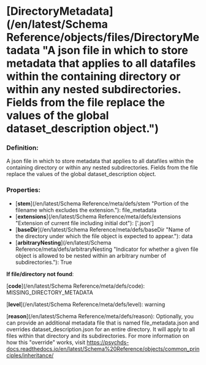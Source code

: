 # [DirectoryMetadata](/en/latest/Schema Reference/objects/files/DirectoryMetadata "A json file in which to store metadata that applies to all datafiles within the containing directory or within any nested subdirectories. Fields from the file replace the values of the global dataset_description object.")

### Definition:

A json file in which to store metadata that applies to all datafiles within the containing directory or within any nested subdirectories. Fields from the file replace the values of the global dataset_description object.

### Properties:

- [**stem**](/en/latest/Schema Reference/meta/defs/stem "Portion of the filename which excludes the extension."): file_metadata
- [**extensions**](/en/latest/Schema Reference/meta/defs/extensions "Extension of current file including initial dot"): ['.json']
- [**baseDir**](/en/latest/Schema Reference/meta/defs/baseDir "Name of the directory under which the file object is expected to appear."): data
- [**arbitraryNesting**](/en/latest/Schema Reference/meta/defs/arbitraryNesting "Indicator for whether a given file object is allowed to be nested within an arbitrary number of subdirectories."): True

**If file/directory not found**:

[**code**](/en/latest/Schema Reference/meta/defs/code): MISSING_DIRECTORY_METADATA

[**level**](/en/latest/Schema Reference/meta/defs/level): warning

[**reason**](/en/latest/Schema Reference/meta/defs/reason): Optionally, you can provide an additional metadata file that is named file_metadata.json and overrides dataset_description.json for an entire directory. It will apply to all files within that directory and its subdirectories. For more information on how this "override" works, visit https://psychds-docs.readthedocs.io/en/latest/Schema%20Reference/objects/common_principles/inheritance/